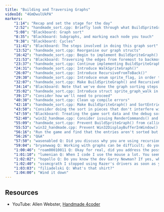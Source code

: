```yaml
---
title: "Building and Traversing Graphs"
videoId: "4GmDwulUkPA"
markers:
    "1:14": "Recap and set the stage for the day"
    "2:52": "handmade_sort.cpp: Briefly look through what BuildSpriteGraph() does"
    "5:08": "Blackboard: Graph sort"
    "8:35": "Blackboard: Subgraphs, and marking each node you touch"
    "9:38": "Blackboard: Cycles"
    "11:41": "Blackboard: The steps involved in doing this graph sort"
    "13:52": "handmade_sort.cpp: Reorganise our graph structs"
    "16:42": "handmade_sort.cpp: Begin to implement BuildSpriteGraph() for real"
    "21:53": "Blackboard: Traversing the edges from foremost to backmost"
    "23:37": "handmade_sort.cpp: Continue implementing BuildSpriteGraph()"
    "24:31": "handmade_sort.cpp: Introduce WalkSpriteGraph()"
    "26:07": "handmade_sort.cpp: Introduce RecursiveFromToBack()"
    "29:30": "handmade_sort.cpp: Introduce enum sprite_flag, in order to mark sprites as visited and drawn"
    "32:07": "handmade_sort.cpp: Make BuildSpriteGraph() and RecursiveFromToBack() use those flags"
    "34:14": "Blackboard: Note that we've done the graph sorting steps out of order"
    "35:02": "handmade_sort.cpp: Introduce struct sprite_graph_walk in order to keep track of our location in the graph"
    "39:17": "Consider how we'll need to proceed"
    "40:38": "handmade_sort.cpp: Clean up compile errors"
    "42:18": "handmade_sort.cpp: Make BuildSpriteGraph() and SortEntries() take a memory_arena"
    "43:50": "Consider doing the sort in pieces that don't interfere with one another"
    "47:59": "Blackboard: Treating the game sort data and the debug sort data separately"
    "52:40": "win32_handmae.cpp: Consider issuing RenderCommands() and LinearizeClipRects() in two separate places"
    "55:09": "handmade_sort.cpp: Prevent BuildSpriteGraph() from calling PushStruct()"
    "55:53": "win32_handmade.cpp: Prevent Win32DisplayBufferInWindow() from calling SortEntries()"
    "56:16": "Run the game and find that the entries aren't sorted but that we don't crash"
    "56:26": "Q&A"
    "57:50": "wasenabled Q: Did you discuss why you are using recursion and any concerns with stack overflows?"
    "59:04": "bryanwwag Q: Working with graphs can be difficult; do you have any techniques for debugging them other than observing screen renders, or is that mostly sufficient?"
    "1:00:46": "roam00010011 Q: Okay for real, did you address the possibility for intersecting sprites?"
    "1:01:10": "lumenian Q: When I code I use the mouse a lot. You seem to be using a lot of shortcuts to jump here and there. Can you tell more about your shortcuts? Thanks! [see Resources, YouTube]"
    "1:02:02": "hopollo Q: Do you know the dev Garry Newman? If yes, what do you think about his work?"
    "1:02:40": "sssmcgrath I stopped using Razer's drivers as soon as you needed an account"
    "1:03:03": "filiadelski Q: What's that shirt?"
    "1:04:00": "Wind it down"
---
```


## Resources

* YouTube: Allen Webster, [Handmade 4coder](https://www.youtube.com/playlist?list=PLrBsIiq8z2AbcUih00deJpPWi4e4seti9)

